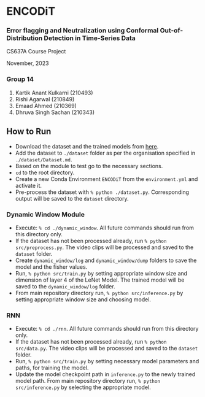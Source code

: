# ENCODiT

### Error flagging and Neutralization using Conformal Out-of-Distribution Detection in Time-Series Data

CS637A Course Project

November, 2023

### Group 14

1. Kartik Anant Kulkarni (210493)
2. Rishi Agarwal (210849)
3. Emaad Ahmed (210369)
4. Dhruva Singh Sachan (210343)

## How to Run

- Download the dataset and the trained models from [here](https://drive.google.com/drive/folders/1mj8WINIF7dTkHatJwG2PzLraqQUtwdPy?usp=share_link).
- Add the dataset to `./dataset` folder as per the organisation specified in `./dataset/Dataset.md`.
- Based on the module to test go to the necessary sections.
- `cd` to the root directory.
- Create a new Conda Environment `ENCODiT` from the `environment.yml` and activate it.
- Pre-process the dataset with `% python ./dataset.py`. Corresponding output will be saved to the `dataset` directory.

### Dynamic Window Module

- Execute: `% cd ./dynamic_window`. All future commands should run from this directory only.
- If the dataset has not been processed already, run `% python src/preprocess.py`. The video clips will be processed and saved to the `dataset` folder.
- Create `dynamic_window/log` and `dynamic_window/dump` folders to save the model and the fisher values.
- Run, `% python src/train.py` by setting appropriate window size and dimension of layer 4 of the LeNet Model. The trained model will be saved to the `dynamic_window/log` folder.
- From main repository directory run, `% python src/inference.py` by setting appropriate window size and choosing model.

### RNN

- Execute: `% cd ./rnn`. All future commands should run from this directory only.
- If the dataset has not been processed already, run `% python src/data.py`. The video clips will be processed and saved to the `dataset` folder.
- Run, `% python src/train.py` by setting necessary model parameters and paths, for training the model.
- Update the model checkpoint path in `inference.py` to the newly trained model path. From main repository directory run, `% python src/inference.py` by selecting the appropriate model.

